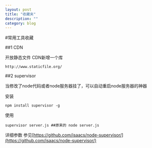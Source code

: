 ```yaml
---
layout: post
title: "收藏夹"
description: ""
category: blog
---
```


#常用工具收藏

##1 CDN

开放静态文件 CDN新增一个库 

	http://www.staticfile.org/

##2 supervisor 

当修改了node代码或者node服务器挂了，可以自动重启node服务器的神器

安装

	npm install supervisor -g

使用

	supervisor server.js ##原来的 node server.js

详细参数 参见[https://github.com/isaacs/node-supervisor/](https://github.com/isaacs/node-supervisor/)
